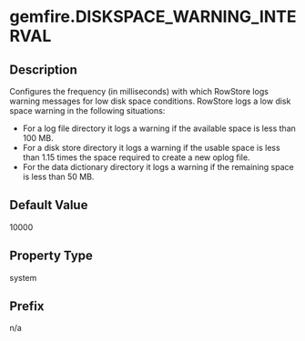 # gemfire.DISKSPACE_WARNING_INTERVAL

## Description

Configures the frequency (in milliseconds) with which RowStore logs warning messages for low disk space conditions. RowStore logs a low disk space warning in the following situations:

-   For a log file directory it logs a warning if the available space is less than 100 MB.
-   For a disk store directory it logs a warning if the usable space is less than 1.15 times the space required to create a new oplog file.
-   For the data dictionary directory it logs a warning if the remaining space is less than 50 MB.

## Default Value

10000

## Property Type

system

## Prefix

n/a
